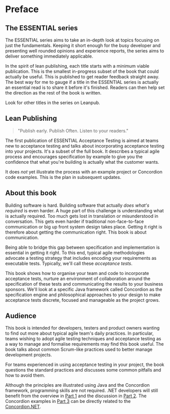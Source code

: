 # Preface

## The ESSENTIAL series

The ESSENTIAL series aims to take an in-depth look at topics focusing on just the fundamentals. Keeping it short enough for the busy developer and presenting well rounded opinions and experience reports, the series aims to deliver something immediately applicable.

In the spirit of lean publishing, each title starts with a minimum viable publication. This is the smallest in-progress subset of the book that could actually be useful. This is published to get reader feedback straight away. The best way for me to gauge if a title in the ESSENTIAL series is actually an essential read is to share it before it's finished. Readers can then help set the direction as the rest of the book is written.

Look for other titles in the series on Leanpub.

## Lean Publishing

> "Publish early. Publish Often. Listen to your readers."

The first publication of  ESSENTIAL Acceptance Testing is aimed at teams new to acceptance testing and talks about incorporating acceptance testing into your projects. It's a subset of the full book. It describes a typical agile process and encourages specification by example to give you the confidence that what you're building is actually what the customer wants.

It does _not_ yet illustrate the process with an example project or Concordion code examples. This is the plan in subsequent updates.

## About this book

Building software is hard. Building software that actually _does what's required_ is even harder. A huge part of this challenge is understanding what is actually required. Too much gets lost in translation or misunderstood in conversation. This gets even harder if traditional non-face-to-face communication or big up front system design takes place. Getting it right is therefore about getting the communication right. This book is about communication.

Being able to bridge this gap between specification and implementation is essential in getting it right. To this end, typical agile methodologies advocate a testing strategy that includes encoding your requirements as executable tests. Typically, we'll call these _acceptance tests_.

This book shows how to organise your team and code to incorporate acceptance tests, nurture an environment of collaboration around the specification of these tests and communicating the results to your business sponsors. We'll look at a specific Java framework called Concordion as the specification engine and philosophical approaches to your design to make acceptance tests discrete, focused and manageable as the project grows.


## Audience

This book is intended for developers, testers and product owners wanting to find out more about typical agile team's daily practices. In particular, teams wishing to adopt agile testing techniques and acceptance testing as a way to manage and formalise requirements may find this book useful. The book talks about common Scrum-like practices used to better manage development projects.

For teams experienced in using acceptance testing in your project, the book questions the standard practices and discusses some common pitfalls and how to avoid them.

Although the principles are illustrated using Java and the Concordion framework, programming skills are not required. .NET developers will still benefit from the overview in [Part 1](#part1) and the discussion in [Part 2](#part2). The Concordion examples in [Part 3](#part3) can be directly related to the [Concordion.NET](https://launchpad.net/concordion-net).
